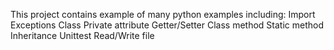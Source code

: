 This project contains example of many python examples including:
Import
Exceptions
Class
Private attribute
Getter/Setter
Class method
Static method
Inheritance
Unittest
Read/Write file